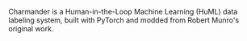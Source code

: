 Charmander is a Human-in-the-Loop Machine Learning (HuML) data labeling system, built with PyTorch and modded from Robert Munro's original work.
